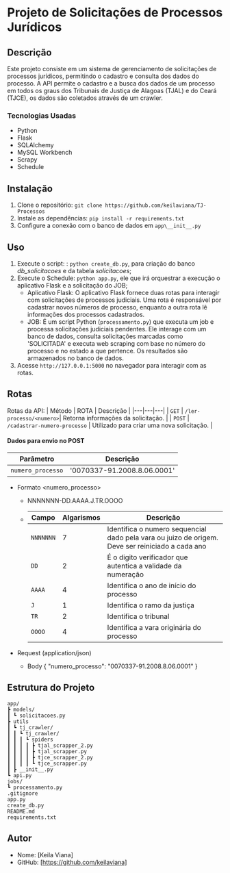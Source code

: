 # Projeto de Solicitações de Processos Jurídicos

## Descrição

Este projeto consiste em um sistema de gerenciamento de solicitações de processos jurídicos, permitindo o cadastro e consulta dos dados do processo.
A API permite o cadastro e a busca dos dados de um processo em todos os graus dos Tribunais de Justiça de Alagoas (TJAL) e do Ceará (TJCE), os dados são coletados através de um crawler.

### Tecnologias Usadas
- Python
- Flask
- SQLAlchemy
- MySQL Workbench
- Scrapy
- Schedule

## Instalação

1. Clone o repositório: `git clone https://github.com/keilaviana/TJ-Processos`
2. Instale as dependências: `pip install -r requirements.txt`
3. Configure a conexão com o banco de dados em `app\__init__.py`

## Uso
1. Execute o script: : `python create_db.py`, para criação do banco *db_solicitacoes* e da tabela *solicitacoes*;
2. Execute o Schedule: `python app.py`, ele que irá orquestrar a execução o aplicativo Flask e a solicitação do JOB;
    - Aplicativo Flask: O aplicativo Flask fornece duas rotas para interagir com solicitações de processos judiciais. Uma rota é responsável por cadastrar novos números de processo, enquanto a outra rota lê informações dos processos cadastrados.
    - JOB: É um script Python (`processamento.py`) que executa um job e processa solicitações judiciais pendentes. Ele interage com um banco de dados, consulta solicitações marcadas como 'SOLICITADA' e executa web scraping com base no número do processo e no estado a que pertence. Os resultados são armazenados no banco de dados.
3. Acesse `http://127.0.0.1:5000` no navegador para interagir com as rotas.

## Rotas
Rotas da API:
| Método | ROTA | Descrição |
|---|---|---|
| `GET` | `/ler-processo/<numero>`| Retorna informações da solicitação. |
| `POST` | `/cadastrar-numero-processo` | Utilizado para criar uma nova solicitação. |

#### Dados para envio no POST
| Parâmetro | Descrição |
|---|---|
| `numero_processo` | '0070337-91.2008.8.06.0001' |

+ Formato <numero_processo>
    + NNNNNNN-DD.AAAA.J.TR.OOOO
    + | Campo | Algarismos | Descrição |
      |---|---|---|
      | `NNNNNNN` | 7 | Identifica o numero sequencial dado pela vara ou juizo de origem. Deve ser reiniciado a cada ano |
      | `DD` | 2 | É o digito verificador que autentica a validade da numeração |
      | `AAAA` | 4 | Identifica o ano de início do processo |
      | `J` | 1 | Identifica o ramo da justiça |
      | `TR` | 2 | Identifica o tribunal |  
      | `OOOO` | 4 | Identifica a vara originária do processo |
      

+ Request (application/json)

    + Body
        {
            "numero_processo": "0070337-91.2008.8.06.0001"
        }


## Estrutura do Projeto

```dir
app/
┣ models/
┃ ┗ solicitacoes.py
┣ utils
┃ ┗ tj_crawler/
┃ ┃ ┗ tj_crawler/
┃ ┃ ┃ ┗ spiders
┃ ┃ ┃ ┃ ┣ tjal_scrapper_2.py
┃ ┃ ┃ ┃ ┣ tjal_scrapper.py
┃ ┃ ┃ ┃ ┣ tjce_scrapper_2.py
┃ ┃ ┃ ┃ ┗ tjce_scrapper.py
┃ ┣ __init__.py
┗ api.py
jobs/
┗ processamento.py
.gitignore
app.py
create_db.py
README.md
requirements.txt
```
## Autor

- Nome: [Keila Viana]
- GitHub: [https://github.com/keilaviana]